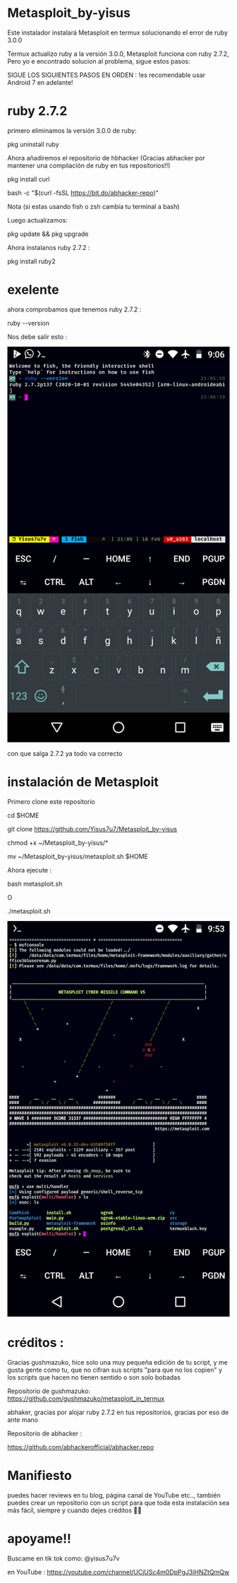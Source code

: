 # Metasploit_by-yisus
Este instalador instalará Metasploit en termux solucionando el error de ruby 3.0.0 

Termux actualizo ruby a la versión 3.0.0, Metasploit funciona con ruby 2.7.2, 
Pero yo e encontrado solucion al problema, sigue 
estos pasos:

SIGUE LOS SIGUIENTES PASOS EN ORDEN :
!es recomendable usar Android 7 en adelante!

# ruby 2.7.2

primero eliminamos la versión 3.0.0 de ruby:

pkg uninstall ruby

Ahora añadiremos el repositorio de hbhacker
(Gracias abhacker por mantener una compilación
de ruby en tus repositorios!!)

pkg install curl 

bash -c "$(curl -fsSL https://bit.do/abhacker-repo)"

Nota (si estas usando fish o zsh cambia tu 
terminal a bash)

Luego actualizamos:

pkg update && pkg upgrade 

Ahora instalanos ruby 2.7.2 :

pkg install ruby2

# exelente

ahora comprobamos que tenemos ruby 2.7.2 :

ruby --version

Nos debe salir esto :

![imagen 1](./ruby.png)
                             
con que salga 2.7.2 ya todo va correcto

# instalación de Metasploit

Primero clone este repositorio 

cd $HOME

git clone https://github.com/Yisus7u7/Metasploit_by-yisus 

chmod +x ~/Metasploit_by-yisus/*

mv ~/Metasploit_by-yisus/metasploit.sh $HOME

Ahora ejecute :

bash metasploit.sh

O

./metasploit.sh

![imagen 2](./msf.png)

# créditos :

Gracias gushmazuko, hice solo una muy pequeña
edición de tu script, y me gusta gente como tu,
que no cifran sus scripts "para que no los copien" 
y los scripts que hacen no tienen sentido o son
solo bobadas 

Repositorio de gushmazuko:
https://github.com/gushmazuko/metasploit_in_termux 

abhaker, gracias por alojar ruby 2.7.2 en tus
repositorios, gracias por eso de ante mano

Repositorio de abhacker :

https://github.com/abhackerofficial/abhacker.repo

# Manifiesto

puedes hacer reviews en tu blog, página canal de 
YouTube etc.., también puedes crear un repositorio 
con un script para que toda esta instalación 
sea más fácil, siempre y cuando dejes créditos 🙂🌟

# apoyame!!

Buscame en tik tok como: @yisus7u7v

en YouTube : https://youtube.com/channel/UCjUSc4m0DpPgJ3iHNZtQmQw
